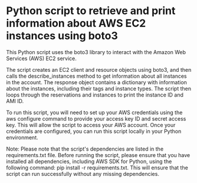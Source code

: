 # Python script to retrieve and print information about AWS EC2 instances using boto3

This Python script uses the boto3 library to interact with the Amazon Web Services (AWS) EC2 service.

The script creates an EC2 client and resource objects using boto3, and then calls the describe_instances method to get 
information about all instances in the account. The response object contains a dictionary with information about the instances, 
including their tags and instance types. The script then loops through the reservations and instances to print the instance ID and AMI ID.

To run this script, you will need to set up your AWS credentials using the aws configure command to provide your access key ID and secret access key. 
This will allow the script to access your AWS account. Once your credentials are configured, you can run this script locally in your Python environment.

Note: Please note that the script's dependencies are listed in the requirements.txt file. Before running the script, please ensure that you have installed all dependencies, including AWS SDK for Python, using the following command: pip install -r requirements.txt. This will ensure that the script can run successfully without any missing dependencies.

